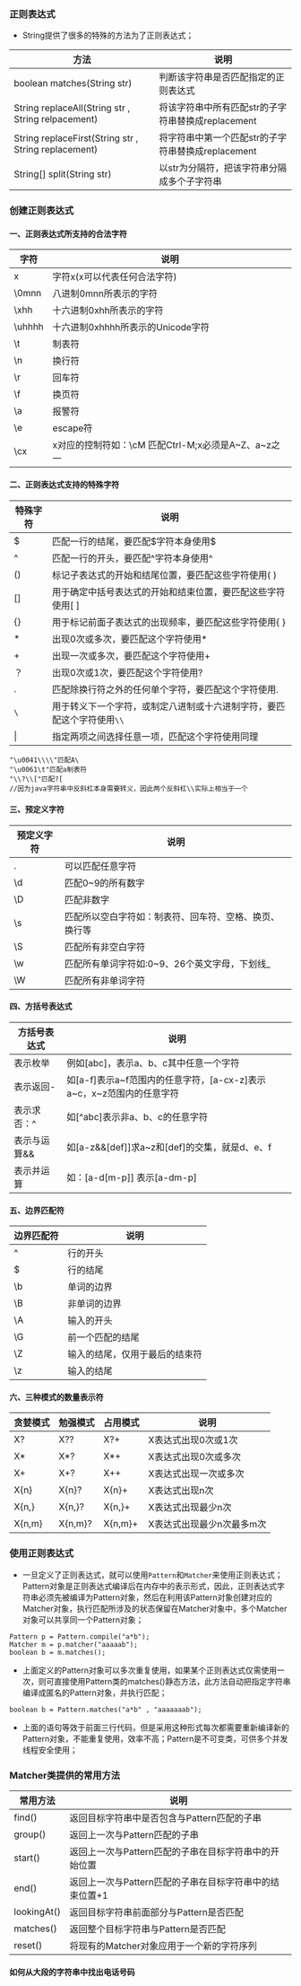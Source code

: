 ### 正则表达式
+ String提供了很多的特殊的方法为了正则表达式；

|方法|说明|
|------|------|
|boolean matches(String str)|判断该字符串是否匹配指定的正则表达式|
|String replaceAll(String str , String relpacement)|将该字符串中所有匹配str的子字符串替换成replacement|
|String replaceFirst(String str , String replacement)|将字符串中第一个匹配str的子字符串替换成replacement|
|String[] split(String str)|以str为分隔符，把该字符串分隔成多个子字符串|

### 创建正则表达式
#### 一、正则表达式所支持的合法字符

|字符|说明|
|------|-------|
|x|字符x(x可以代表任何合法字符)|
|\0mnn|八进制0mnn所表示的字符|
|\xhh|十六进制0xhh所表示的字符|
|\uhhhh|十六进制0xhhhh所表示的Unicode字符|
|\t|制表符|
|\n|换行符|
|\r|回车符|
|\f|换页符|
|\a|报警符|
|\e|escape符|
|\cx|x对应的控制符如：\cM 匹配Ctrl-M;x必须是A~Z、a~z之一|

#### 二、正则表达式支持的特殊字符

|特殊字符|说明|
|------|------|
|$|匹配一行的结尾，要匹配$字符本身使用\$|
|^|匹配一行的开头，要匹配^字符本身使用\^|
|()|标记子表达式的开始和结尾位置，要匹配这些字符使用\( \)|
|[]|用于确定中括号表达式的开始和结束位置，要匹配这些字符使用\[ \]|
|{}|用于标记前面子表达式的出现频率，要匹配这些字符使用\{ \}|
|*|出现0次或多次，要匹配这个字符使用\*|
|+|出现一次或多次，要匹配这个字符使用\+|
|？|出现0次或1次，要匹配这个字符使用\?|
|.|匹配除换行符之外的任何单个字符，要匹配这个字符使用\.|
|`\`|用于转义下一个字符，或制定八进制或十六进制字符，要匹配这个字符使用`\\`|
|\||指定两项之间选择任意一项，匹配这个字符使用同理|

```
"\u0041\\\\"匹配A\
"\u0061\t"匹配a制表符
"\\?\\["匹配?[
//因为java字符串中反斜杠本身需要转义，因此两个反斜杠\\实际上相当于一个
```
#### 三、预定义字符

|预定义字符|说明|
|------|------|
|.|可以匹配任意字符|
|\d|匹配0~9的所有数字|
|\D|匹配非数字|
|\s|匹配所以空白字符如：制表符、回车符、空格、换页、换行等|
|\S|匹配所有非空白字符|
|\w|匹配所有单词字符如:0~9、26个英文字母，下划线_|
|\W|匹配所有非单词字符|

#### 四、方括号表达式

|方括号表达式|说明|
|------|------|
|表示枚举|例如[abc]，表示a、b、c其中任意一个字符|
|表示返回-|如[a-f]表示a~f范围内的任意字符，[a-cx-z]表示a~c，x~z范围内的任意字符|
|表示求否：^|如[^abc]表示非a、b、c的任意字符|
|表示与运算&&|如[a-z&&[def]]求a~z和[def]的交集，就是d、e、f|
|表示并运算|如：[a-d[m-p]] 表示[a-dm-p]|

#### 五、边界匹配符

|边界匹配符|说明|
|------|------|
|^|行的开头|
|$|行的结尾|
|\b|单词的边界|
|\B|非单词的边界|
|\A|输入的开头|
|\G|前一个匹配的结尾|
|\Z|输入的结尾，仅用于最后的结束符|
|\z|输入的结尾|

#### 六、三种模式的数量表示符

|贪婪模式|勉强模式|占用模式|说明|
|------|------|------|------|
|X?|X??|X?+|X表达式出现0次或1次|
|X*|X*?|X*+|X表达式出现0次或多次|
|X+|X+?|X++|X表达式出现一次或多次|
|X{n}|X{n}?|X{n}+|X表达式出现n次|
|X{n,}|X{n,}?|X{n,}+|X表达式出现最少n次|
|X{n,m}|X{n,m}?|X{n,m}+|X表达式出现最少n次最多m次|

### 使用正则表达式
+ 一旦定义了正则表达式，就可以使用`Pattern`和`Matcher`来使用正则表达式；Pattern对象是正则表达式编译后在内存中的表示形式，因此，正则表达式字符串必须先被编译为Pattern对象，然后在利用该Pattern对象创建对应的Matcher对象，执行匹配所涉及的状态保留在Matcher对象中，多个Matcher对象可以共享同一个Pattern对象；

```
Pattern p = Pattern.compile("a*b");
Matcher m = p.matcher("aaaaab");
boolean b = m.matches();
```
+ 上面定义的Pattern对象可以多次重复使用，如果某个正则表达式仅需使用一次，则可直接使用Pattern类的matches()静态方法，此方法自动把指定字符串编译成匿名的Pattern对象，并执行匹配；

```
boolean b = Pattern.matches("a*b" , "aaaaaaab");
```

+ 上面的语句等效于前面三行代码，但是采用这种形式每次都需要重新编译新的Pattern对象，不能重复使用，效率不高；Pattern是不可变类，可供多个并发线程安全使用；

### Matcher类提供的常用方法

|常用方法|说明|
|------|------|
|find()|返回目标字符串中是否包含与Pattern匹配的子串|
|group()|返回上一次与Pattern匹配的子串|
|start()|返回上一次与Pattern匹配的子串在目标字符串中的开始位置|
|end()|返回上一次与Pattern匹配的子串在目标字符串中的结束位置+1|
|lookingAt()|返回目标字符串前面部分与Pattern是否匹配|
|matches()|返回整个目标字符串与Pattern是否匹配|
|reset()|将现有的Matcher对象应用于一个新的字符序列|

#### 如何从大段的字符串中找出电话号码











